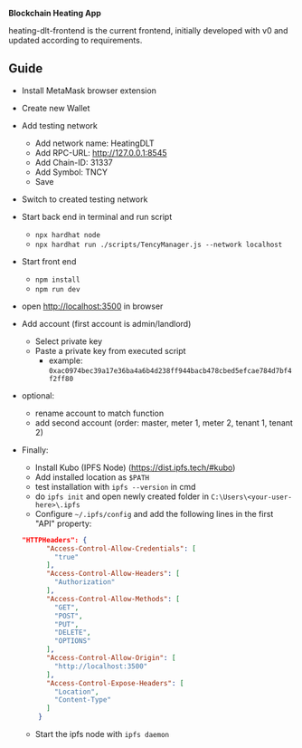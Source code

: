 **Blockchain Heating App**

heating-dlt-frontend is the current frontend, initially developed with v0 and updated according to requirements.

## Guide

- Install MetaMask browser extension
- Create new Wallet
- Add testing network
  - Add network name: HeatingDLT
  - Add RPC-URL: <http://127.0.0.1:8545>
  - Add Chain-ID: 31337
  - Add Symbol: TNCY
  - Save
- Switch to created testing network
- Start back end in terminal and run script
  - ``npx hardhat node``
  - ``npx hardhat run ./scripts/TencyManager.js --network localhost``
- Start front end
  - ``npm install``
  - ``npm run dev``
- open <http://localhost:3500> in browser
- Add account (first account is admin/landlord)
  - Select private key
  - Paste a private key from executed script
    - example: ``0xac0974bec39a17e36ba4a6b4d238ff944bacb478cbed5efcae784d7bf4f2ff80``
- optional:
  - rename account to match function
  - add second account (order: master, meter 1, meter 2, tenant 1, tenant 2)

- Finally:
  - Install Kubo (IPFS Node) (<https://dist.ipfs.tech/#kubo>)
  - Add installed location as ``$PATH``
  - test installation with ``ipfs --version`` in cmd
  - do ``ipfs init`` and open newly created folder in ``C:\Users\<your-user-here>\.ipfs``
  - Configure ``~/.ipfs/config`` and add the following lines in the first "API" property:
  
  ```json
  "HTTPHeaders": {
        "Access-Control-Allow-Credentials": [
          "true"
        ],
        "Access-Control-Allow-Headers": [
          "Authorization"
        ],
        "Access-Control-Allow-Methods": [
          "GET",
          "POST",
          "PUT",
          "DELETE",
          "OPTIONS"
        ],
        "Access-Control-Allow-Origin": [
          "http://localhost:3500"
        ],
        "Access-Control-Expose-Headers": [
          "Location",
          "Content-Type"
        ]
      }
  ```
  
  - Start the ipfs node with ``ipfs daemon``

